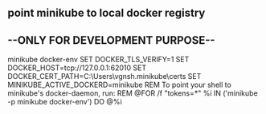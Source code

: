 ## point minikube to local docker registry
## --ONLY FOR DEVELOPMENT PURPOSE-- ##
minikube docker-env
SET DOCKER_TLS_VERIFY=1
SET DOCKER_HOST=tcp://127.0.0.1:62010
SET DOCKER_CERT_PATH=C:\Users\vgnsh\.minikube\certs
SET MINIKUBE_ACTIVE_DOCKERD=minikube
REM To point your shell to minikube's docker-daemon, run:
REM @FOR /f "tokens=*" %i IN ('minikube -p minikube docker-env') DO @%i
